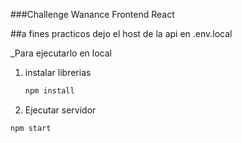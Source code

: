 ###Challenge Wanance Frontend React 

##a fines practicos dejo el host de la api en .env.local 

_Para ejecutarlo en local 

1. instalar librerias
   ```sh
   npm install
   ```

2. Ejecutar servidor
  ```sh
  npm start
  ```
 